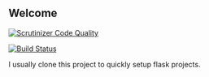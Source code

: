 Welcome
-------

[![Scrutinizer Code Quality](https://scrutinizer-ci.com/g/HellerCommaA/flask-template/badges/quality-score.png?b=master)](https://scrutinizer-ci.com/g/HellerCommaA/flask-template/?branch=master)

[![Build Status](https://scrutinizer-ci.com/g/HellerCommaA/flask-template/badges/build.png?b=master)](https://scrutinizer-ci.com/g/HellerCommaA/flask-template/build-status/master)

I usually clone this project to quickly setup flask projects.
